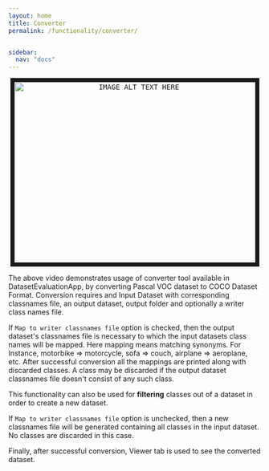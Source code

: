 ```yaml
---
layout: home
title: Converter
permalink: /functionality/converter/


sidebar:
  nav: "docs"
---
```


<p align="center">
<kbd><a href="http://www.youtube.com/watch?feature=player_embedded&v=bOjt0v_h640" target="_blank"><img src="http://img.youtube.com/vi/bOjt0v_h640/0.jpg"
alt="IMAGE ALT TEXT HERE" width="480" height="360" border="8"/></a>
</kbd>
</p>

The above video demonstrates usage of converter tool available in DatasetEvaluationApp, by converting Pascal VOC dataset to COCO Dataset Format. 
Conversion requires and Input Dataset with corresponding classnames file, an output dataset, output folder and optionally a writer class names file.

If `Map to writer classnames file` option is checked, then the output dataset's classnames file is necessary to which the input datasets class names will be mapped.
Here mapping means matching synonyms. For Instance, motorbike => motorcycle, sofa => couch, airplane => aeroplane, etc. After successful conversion all the mappings are printed along with discarded classes. A class may be discarded if the output dataset classnames file doesn't consist of any such class.

This functionality can also be used for **filtering** classes out of a dataset in order to create a new dataset.

If `Map to writer classnames file` option is unchecked, then a new classnames file will be generated containing all classes in the input dataset.
No classes are discarded in this case. 

Finally, after successful conversion, Viewer tab is used to see the converted dataset.
